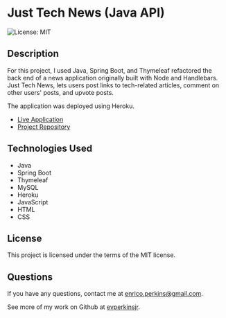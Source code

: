 # Just Tech News (Java API)
![License: MIT](https://img.shields.io/badge/License-MIT-yellow.svg)

## Description
For this project, I used Java, Spring Boot, and Thymeleaf refactored the back end of a news application originally built with Node and Handlebars. Just Tech News, lets users post links to tech-related articles, comment on other users' posts, and upvote posts.

The application was deployed using Heroku.
- [Live Application](https://java-api-tech-news.herokuapp.com/)
- [Project Repository](https://github.com/evperkinsjr/tech-news-java-api)





## Technologies Used
- Java
- Spring Boot
- Thymeleaf
- MySQL
- Heroku
- JavaScript
- HTML
- CSS


## License
This project is licensed under the terms of the MIT license.


## Questions
If you have any questions, contact me at enrico.perkins@gmail.com.

See more of my work on Github at [evperkinsjr](https://github.com/evperkinsjr/).